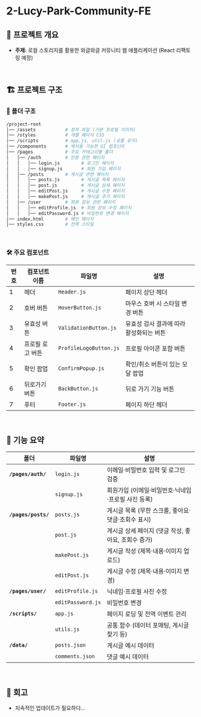 # 2-Lucy-Park-Community-FE

## 📌 프로젝트 개요
- **주제:** 로컬 스토리지를 활용한 와글와글 커뮤니티 웹 애플리케이션 (React 리팩토링 예정)

⠀  

## 🏗️ 프로젝트 구조

### **📂 폴더 구조**
```bash
/project-root
│── /assets           # 정적 파일 (기본 프로필 이미지)
│── /styles           # 개별 페이지 CSS
│── /scripts          # app.js, util.js (공통 로직)
│── /components       # 재사용 가능한 UI 컴포넌트
│── /pages            # 주요 카테고리별 폴더
│   │── /auth         # 인증 관련 페이지
│   │   │── login.js        # 로그인 페이지
│   │   │── signup.js       # 회원 가입 페이지 
│   │── /posts        # 게시글 관련 페이지
│   │   │── posts.js        # 게시글 목록 페이지
│   │   │── post.js         # 게시글 상세 페이지
│   │   │── editPost.js     # 게시글 수정 페이지
│   │   │── makePost.js     # 게시글 추가 페이지
│   │── /user         # 회원 정보 관련 페이지
│   │   │── editProfile.js  # 회원 정보 수정 페이지
│   │   │── editPassword.js # 비밀번호 변경 페이지
│── index.html        # 메인 페이지
│── styles.css        # 전역 스타일
```
⠀  

### **🛠️ 주요 컴포넌트**
| 번호 | 컴포넌트 이름 | 파일명 | 설명 |
| --- | --- | --- | --- |
| 1 | 헤더 | `Header.js` | 페이지 상단 헤더 |
| 2 | 호버 버튼 | `HoverButton.js` | 마우스 호버 시 스타일 변경 버튼 |
| 3 | 유효성 버튼 | `ValidationButton.js` | 유효성 검사 결과에 따라 활성화되는 버튼 |
| 4 | 프로필 로고 버튼 | `ProfileLogoButton.js` | 프로필 아이콘 포함 버튼 |
| 5 | 확인 팝업 | `ConfirmPopup.js` | 확인/취소 버튼이 있는 모달 팝업 |
| 6 | 뒤로가기 버튼 | `BackButton.js` | 뒤로 가기 기능 버튼 |
| 7 | 푸터 | `Footer.js` | 페이지 하단 헤더 |

⠀  

## 🚀 기능 요약
| **폴더** | **파일명** | **설명** |
| --- | --- | --- |
| **`/pages/auth/`** | `login.js` | 이메일·비밀번호 입력 및 로그인 검증 |
|  | `signup.js` | 회원가입 (이메일·비밀번호·닉네임·프로필 사진 등록) |
| **`/pages/posts/`** | `posts.js` | 게시글 목록 (무한 스크롤, 좋아요·댓글·조회수 표시) |
|  | `post.js` | 게시글 상세 페이지 (댓글 작성, 좋아요, 조회수 증가) |
|  | `makePost.js` | 게시글 작성 (제목·내용·이미지 업로드) |
|  | `editPost.js` | 게시글 수정 (제목·내용·이미지 변경) |
| **`/pages/user/`** | `editProfile.js` | 닉네임·프로필 사진 수정 |
|  | `editPassword.js` | 비밀번호 변경 |
| **`/scripts/`** | `app.js` | 페이지 로딩 및 전역 이벤트 관리 |
|  | `utils.js` | 공통 함수 (데이터 포매팅, 게시글 찾기 등) |
| **`/data/`** | `posts.json` | 게시글 예시 데이터 |
|  | `comments.json` | 댓글 예시 데이터 |

⠀  

## 📌 회고
- 지속적인 업데이트가 필요하다...
  
